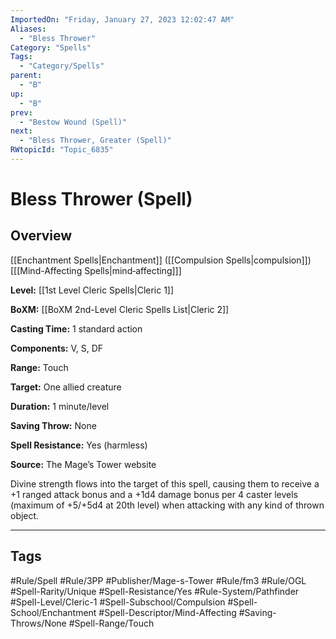 ```yaml
---
ImportedOn: "Friday, January 27, 2023 12:02:47 AM"
Aliases:
  - "Bless Thrower"
Category: "Spells"
Tags:
  - "Category/Spells"
parent:
  - "B"
up:
  - "B"
prev:
  - "Bestow Wound (Spell)"
next:
  - "Bless Thrower, Greater (Spell)"
RWtopicId: "Topic_6835"
---
```

# Bless Thrower (Spell)
## Overview
[[Enchantment Spells|Enchantment]] ([[Compulsion Spells|compulsion]]) \[[[Mind-Affecting Spells|mind‐affecting]]]

**Level:** [[1st Level Cleric Spells|Cleric 1]]

**BoXM:** [[BoXM 2nd-Level Cleric Spells List|Cleric 2]]

**Casting Time:** 1 standard action

**Components:** V, S, DF

**Range:** Touch

**Target:** One allied creature 

**Duration:** 1 minute/level 

**Saving Throw:** None

**Spell Resistance:** Yes (harmless)

**Source:** The Mage’s Tower website

Divine strength flows into the target of this spell, causing them to receive a +1 ranged attack bonus and a +1d4 damage bonus per 4 caster levels (maximum of +5/+5d4 at 20th level) when attacking with any kind of thrown object.


---
## Tags
#Rule/Spell #Rule/3PP #Publisher/Mage-s-Tower #Rule/fm3 #Rule/OGL #Spell-Rarity/Unique #Spell-Resistance/Yes #Rule-System/Pathfinder #Spell-Level/Cleric-1 #Spell-Subschool/Compulsion #Spell-School/Enchantment #Spell-Descriptor/Mind-Affecting #Saving-Throws/None #Spell-Range/Touch

